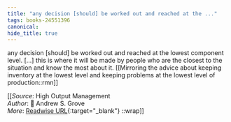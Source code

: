 ```yaml
---
title: "any decision [should] be worked out and reached at the ..."
tags: books-24551396
canonical: 
hide_title: true
---
```


any decision [should] be worked out and reached at the lowest component level. [...] this is where it will be made by people who are the closest to the situation and know the most about it.
[[Mirroring the advice about keeping inventory at the lowest level and keeping problems at the lowest level of production::rmn]]


[[_Source_: High Output Management<br>
_Author_: 📕 Andrew S. Grove<br>
_More_: [Readwise URL](https://readwise.io/open/478844290){:target="_blank"}
::wrap]]